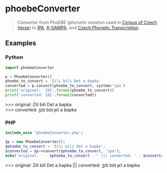 # phoebeConverter
> Converter from PhoEBE (phonetic notation used in <a href="http://versologie.cz" target="_blank">Corpus of Czech Verse</a>) to <a href="https://en.wikipedia.org/wiki/International_Phonetic_Alphabet" target="_blank">IPA</a>, <a href="https://en.wikipedia.org/wiki/X-SAMPA" target="_blank">X-SAMPA</a>, and <a href="http://fonetika.ff.cuni.cz/o-fonetice/foneticka-transkripce/ceska-foneticka-transkripce/" target="_blank">Czech Phonetic Transcription</a>.

## Examples  

### Python 

```python
import phoebeConverter

p = PhoebeConverter()
phoebe_to_convert = 'Zili bili Det a bapka'
converted = p.convert(phoebe_to_convert, system='ipa')
print('original:  {0}'.format(phoebe_to_convert))
print('converted: {0}'.format(converted))
```

\>\>\> original:  Zili bili Det a bapka   
\>\>\> converted: ʒɪlɪ bɪlɪ ɟɛt a bapka   


### PHP  

```php
include_once "phoebeConverter.php";

$p = new PhoebeConverter();
$phoebe_to_convert = 'Zili bili Det a bapka';
$converted = $p->convert($phoebe_to_convert, 'ipa');
echo('original: ' . $phoebe_to_convert . ' ||| converted: ' . $converted);
```

\>\>\> original:  Zili bili Det a bapka ||| converted: ʒɪlɪ bɪlɪ ɟɛt a bapka

